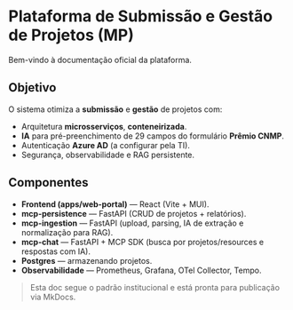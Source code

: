 # Plataforma de Submissão e Gestão de Projetos (MP)
Bem-vindo à documentação oficial da plataforma.

## Objetivo
O sistema otimiza a **submissão** e **gestão** de projetos com:
- Arquitetura **microsserviços**, **conteneirizada**.
- **IA** para pré-preenchimento de 29 campos do formulário **Prêmio CNMP**.
- Autenticação **Azure AD** (a configurar pela TI).
- Segurança, observabilidade e RAG persistente.

## Componentes
- **Frontend (apps/web-portal)** — React (Vite + MUI).
- **mcp-persistence** — FastAPI (CRUD de projetos + relatórios).
- **mcp-ingestion** — FastAPI (upload, parsing, IA de extração e normalização para RAG).
- **mcp-chat** — FastAPI + MCP SDK (busca por projetos/resources e respostas com IA).
- **Postgres** — armazenando projetos.
- **Observabilidade** — Prometheus, Grafana, OTel Collector, Tempo.

> Esta doc segue o padrão institucional e está pronta para publicação via MkDocs.
